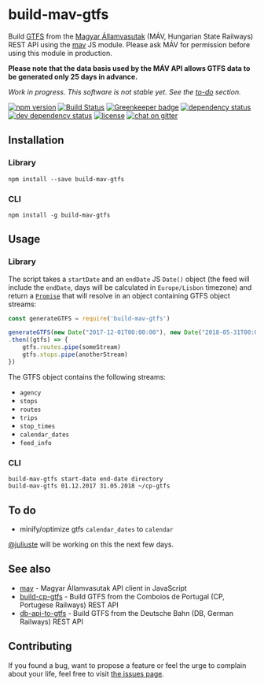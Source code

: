 # build-mav-gtfs

Build [GTFS](https://developers.google.com/transit/gtfs/) from the [Magyar Államvasutak](https://www.mavcsoport.hu/) (MÁV, Hungarian State Railways) REST API using the [mav](https://github.com/juliuste/mav) JS module. Please ask MÁV for permission before using this module in production.

**Please note that the data basis used by the MÁV API allows GTFS data to be generated only 25 days in advance.**

*Work in progress. This software is not stable yet. See the [to-do](#to-do) section.*

[![npm version](https://img.shields.io/npm/v/build-mav-gtfs.svg)](https://www.npmjs.com/package/build-mav-gtfs)
[![Build Status](https://travis-ci.org/juliuste/build-mav-gtfs.svg?branch=master)](https://travis-ci.org/juliuste/build-mav-gtfs)
[![Greenkeeper badge](https://badges.greenkeeper.io/juliuste/build-mav-gtfs.svg)](https://greenkeeper.io/)
[![dependency status](https://img.shields.io/david/juliuste/build-mav-gtfs.svg)](https://david-dm.org/juliuste/build-mav-gtfs)
[![dev dependency status](https://img.shields.io/david/dev/juliuste/build-mav-gtfs.svg)](https://david-dm.org/juliuste/build-mav-gtfs#info=devDependencies)
[![license](https://img.shields.io/github/license/juliuste/build-mav-gtfs.svg?style=flat)](LICENSE)
[![chat on gitter](https://badges.gitter.im/juliuste.svg)](https://gitter.im/juliuste)

## Installation

### Library

```shell
npm install --save build-mav-gtfs
```

### CLI
```shell
npm install -g build-mav-gtfs
```

## Usage

### Library

The script takes a `startDate` and an `endDate` JS `Date()` object (the feed will include the `endDate`, days will be calculated in `Europe/Lisbon` timezone) and return a [`Promise`](https://developer.mozilla.org/en-US/docs/Web/JavaScript/Reference/Global_Objects/promise) that will resolve in an object containing GTFS object streams:

```js
const generateGTFS = require('build-mav-gtfs')

generateGTFS(new Date("2017-12-01T00:00:00"), new Date("2018-05-31T00:00:00"))
.then((gtfs) => {
    gtfs.routes.pipe(someStream)
    gtfs.stops.pipe(anotherStream)
})
```

The GTFS object contains the following streams:
- `agency`
- `stops`
- `routes`
- `trips`
- `stop_times`
- `calendar_dates`
- `feed_info`

### CLI

```shell
build-mav-gtfs start-date end-date directory
build-mav-gtfs 01.12.2017 31.05.2018 ~/cp-gtfs
```

## To do

- minify/optimize gtfs `calendar_dates` to `calendar`

[@juliuste](https://github.com/juliuste) will be working on this the next few days.

## See also

- [mav](https://github.com/juliuste/mav) - Magyar Államvasutak API client in JavaScript
- [build-cp-gtfs](https://github.com/juliuste/build-cp-gtfs) - Build GTFS from the Comboios de Portugal (CP, Portugese Railways) REST API
- [db-api-to-gtfs](https://github.com/patrickbr/db-api-to-gtfs) - Build GTFS from the Deutsche Bahn (DB, German Railways) REST API

## Contributing

If you found a bug, want to propose a feature or feel the urge to complain about your life, feel free to visit [the issues page](https://github.com/juliuste/build-mav-gtfs/issues).
